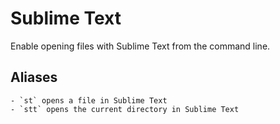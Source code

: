 Sublime Text
====
Enable opening files with Sublime Text from the command line.

Aliases
-------
    - `st` opens a file in Sublime Text
    - `stt` opens the current directory in Sublime Text
